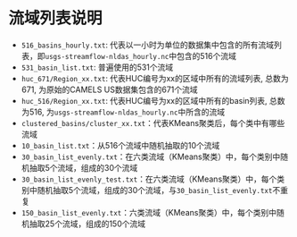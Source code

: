 # 流域列表说明

 - `516_basins_hourly.txt`: 代表以一小时为单位的数据集中包含的所有流域列表，即`usgs-streamflow-nldas_hourly.nc`中包含的516个流域
 - `531_basin_list.txt`: 普遍使用的531个流域
 - `huc_671/Region_xx.txt`: 代表HUC编号为xx的区域中所有的流域列表, 总数为671, 为原始的CAMELS US数据集包含的671个流域
 - `huc_516/Region_xx.txt`: 代表HUC编号为xx的区域中所有的basin列表, 总数为516, 为`usgs-streamflow-nldas_hourly.nc`中所含的流域
 - `clustered_basins/cluster_xx.txt`：代表KMeans聚类后，每个类中有哪些流域
 - `10_basin_list.txt`：从516个流域中随机抽取的10个流域
 - `30_basin_list_evenly.txt`：在六类流域（KMeans聚类）中，每个类别中随机抽取5个流域，组成的30个流域
 - `30_basin_list_evenly_test.txt`：在六类流域（KMeans聚类）中，每个类别中随机抽取5个流域，组成的30个流域，与`30_basin_list_evenly.txt`不重复
 - `150_basin_list_evenly.txt`：六类流域（KMeans聚类）中，每个类别中随机抽取25个流域，组成的150个流域
